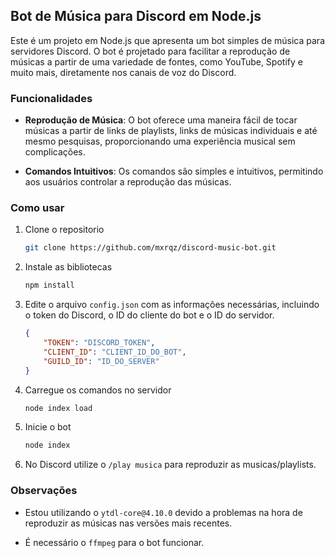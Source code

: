 ## Bot de Música para Discord em Node.js

Este é um projeto em Node.js que apresenta um bot simples de música para servidores Discord. O bot é projetado para facilitar a reprodução de músicas a partir de uma variedade de fontes, como YouTube, Spotify e muito mais, diretamente nos canais de voz do Discord.

### Funcionalidades
 - **Reprodução de Música**: O bot oferece uma maneira fácil de tocar músicas a partir de links de playlists, links de músicas individuais e até mesmo pesquisas, proporcionando uma experiência musical sem complicações.

 - **Comandos Intuitivos**: Os comandos são simples e intuitivos, permitindo aos usuários controlar a reprodução das músicas.

 ### Como usar

 1. Clone o repositorio
    ```bash
    git clone https://github.com/mxrqz/discord-music-bot.git
    ```

2.  Instale as bibliotecas
    ```bash
    npm install
    ```

3. Edite o arquivo `config.json` com as informações necessárias, incluindo o token do Discord, o ID do cliente do bot e o ID do servidor.
    ```json
    {
        "TOKEN": "DISCORD_TOKEN",
        "CLIENT_ID": "CLIENT_ID_DO_BOT",
        "GUILD_ID": "ID_DO_SERVER"
    }
    ```

4. Carregue os comandos no servidor
    ```bash
    node index load
    ```

5. Inicie o bot
     ```bash
    node index
    ```

6. No Discord utilize o `/play musica` para reproduzir as musicas/playlists.

### Observações

- Estou utilizando o `ytdl-core@4.10.0` devido a problemas na hora de reproduzir as músicas nas versões mais recentes.

- É necessário o `ffmpeg` para o bot funcionar.